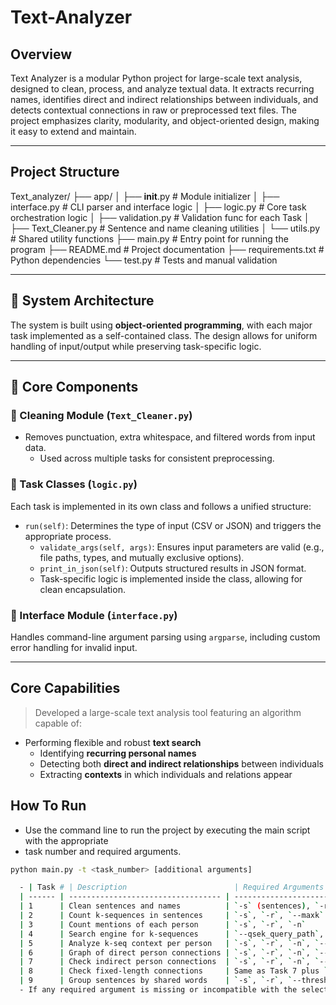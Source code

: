 # Text-Analyzer

## Overview

Text Analyzer is a modular Python project for large-scale text analysis, designed to clean,
process, and analyze textual data. It extracts recurring names, identifies direct and indirect
relationships between individuals, and detects contextual connections in raw or preprocessed
text files.
The project emphasizes clarity, modularity, and object-oriented design, making it easy to extend
and maintain.

---

## Project Structure

Text_analyzer/
├── app/
│   ├── __init__.py             # Module initializer
│   ├── interface.py            # CLI parser and interface logic
│   ├── logic.py                # Core task orchestration logic
│   ├── validation.py           # Validation func for each Task
│   ├── Text_Cleaner.py         # Sentence and name cleaning utilities
│   └── utils.py                # Shared utility functions
├── main.py                     # Entry point for running the program
├── README.md                   # Project documentation
├── requirements.txt            # Python dependencies
└── test.py                     # Tests and manual validation

---

## 🧠 System Architecture

The system is built using **object-oriented programming**, with each major task implemented
as a self-contained class. The design allows for uniform handling of input/output while
preserving task-specific logic.

---

## 🔧 Core Components

### 🧹 Cleaning Module (`Text_Cleaner.py`)
- Removes punctuation, extra whitespace, and filtered words from input data.
  - Used across multiple tasks for consistent preprocessing.

### 🧪 Task Classes (`logic.py`)
Each task is implemented in its own class and follows a unified structure:
- `run(self)`: Determines the type of input (CSV or JSON) and triggers the appropriate process.
  - `validate_args(self, args)`: Ensures input parameters are valid (e.g., file paths, types, and
     mutually exclusive options).
  - `print_in_json(self)`: Outputs structured results in JSON format.
  - Task-specific logic is implemented inside the class, allowing for clean encapsulation.

### 🧰 Interface Module (`interface.py`)
Handles command-line argument parsing using `argparse`, including custom error handling for
invalid input.

---

## Core Capabilities

> Developed a large-scale text analysis tool featuring an algorithm capable of:
- Performing flexible and robust **text search**
  - Identifying **recurring personal names**
  - Detecting both **direct and indirect relationships** between individuals
  - Extracting **contexts** in which individuals and relations appear


## How To Run
- Use the command line to run the project by executing the main script with the appropriate
- task number and required arguments.

```bash
python main.py -t <task_number> [additional arguments]

  - | Task # | Description                        | Required Arguments                                         |
  | ------ | ---------------------------------- | ---------------------------------------------------------- |
  | 1      | Clean sentences and names          | `-s` (sentences), `-r` (remove\_words), `-n` (names)       |
  | 2      | Count k-sequences in sentences     | `-s`, `-r`, `--maxk`                                       |
  | 3      | Count mentions of each person      | `-s`, `-r`, `-n`                                           |
  | 4      | Search engine for k-sequences      | `--qsek_query_path`, `-s`, `-r`                            |
  | 5      | Analyze k-seq context per person   | `-s`, `-r`, `-n`, `--maxk`                                 |
  | 6      | Graph of direct person connections | `-s`, `-r`, `-n`, `--windowsize`, `--threshold`            |
  | 7      | Check indirect person connections  | `-s`, `-r`, `-n`, `--windowsize`, `--threshold`, `--pairs` |
  | 8      | Check fixed-length connections     | Same as Task 7 plus `--fixed_length`                       |
  | 9      | Group sentences by shared words    | `-s`, `-r`, `--threshold`                                  |
  - If any required argument is missing or incompatible with the selected task, the program will print an error message




